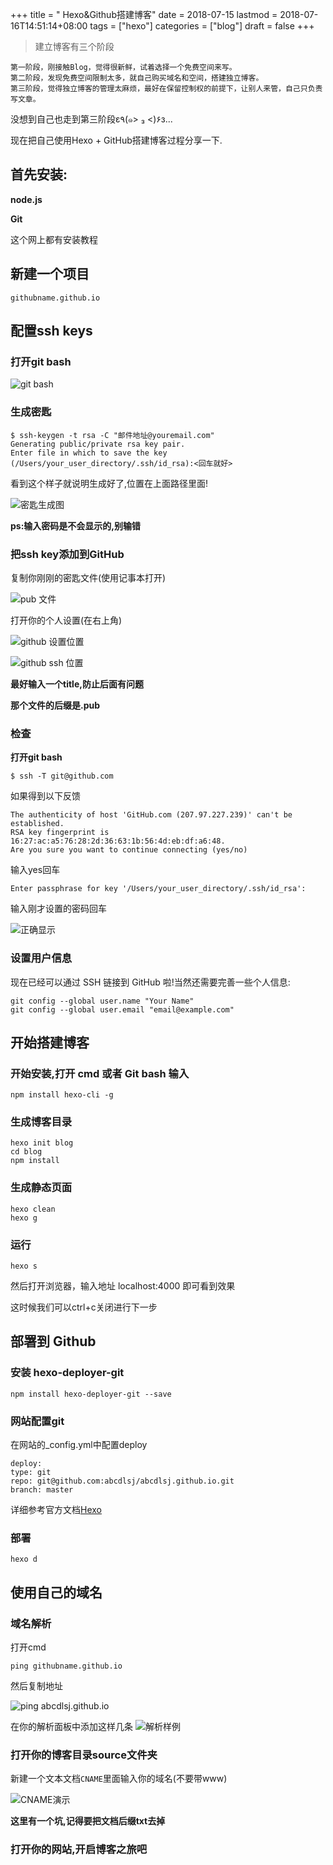 +++
title = " Hexo&Github搭建博客"
date = 2018-07-15
lastmod = 2018-07-16T14:51:14+08:00
tags = ["hexo"]
categories = ["blog"]
draft = false
+++

> 建立博客有三个阶段

<!--more-->

```
第一阶段，刚接触Blog，觉得很新鲜，试着选择一个免费空间来写。
第二阶段，发现免费空间限制太多，就自己购买域名和空间，搭建独立博客。
第三阶段，觉得独立博客的管理太麻烦，最好在保留控制权的前提下，让别人来管，自己只负责写文章。
```

没想到自己也走到第三阶段ε٩(๑> ₃ <)۶з...

现在把自己使用Hexo + GitHub搭建博客过程分享一下.

## 首先安装:

**node.js**

**Git**

这个网上都有安装教程

## 新建一个项目

    githubname.github.io

## 配置ssh keys

### 打开git bash

![git bash][1]

### 生成密匙

    $ ssh-keygen -t rsa -C "邮件地址@youremail.com"
    Generating public/private rsa key pair.
    Enter file in which to save the key (/Users/your_user_directory/.ssh/id_rsa):<回车就好>
看到这个样子就说明生成好了,位置在上面路径里面!

![密匙生成图][2]

**ps:输入密码是不会显示的,别输错**

### 把ssh key添加到GitHub

复制你刚刚的密匙文件(使用记事本打开)

![pub 文件][3]

打开你的个人设置(在右上角)

![github 设置位置][4]

![github ssh 位置][5]

**最好输入一个title,防止后面有问题**

**那个文件的后缀是.pub**

### 检查

**打开git bash**

    $ ssh -T git@github.com

如果得到以下反馈

    The authenticity of host 'GitHub.com (207.97.227.239)' can't be established.
    RSA key fingerprint is 16:27:ac:a5:76:28:2d:36:63:1b:56:4d:eb:df:a6:48.
    Are you sure you want to continue connecting (yes/no)
输入yes回车

    Enter passphrase for key '/Users/your_user_directory/.ssh/id_rsa':

输入刚才设置的密码回车

![正确显示][6]

### 设置用户信息
现在已经可以通过 SSH 链接到 GitHub 啦!当然还需要完善一些个人信息:

    git config --global user.name "Your Name"
    git config --global user.email "email@example.com"

## 开始搭建博客

### 开始安装,打开 cmd 或者 Git bash 输入


    npm install hexo-cli -g
### 生成博客目录

    hexo init blog
    cd blog
    npm install
### 生成静态页面

    hexo clean
    hexo g
### 运行

    hexo s
然后打开浏览器，输入地址 localhost:4000 即可看到效果

这时候我们可以ctrl+c关闭进行下一步

## 部署到 Github

### 安装 hexo-deployer-git

    npm install hexo-deployer-git --save

### 网站配置git

在网站的_config.yml中配置deploy

    deploy:
    type: git
    repo: git@github.com:abcdlsj/abcdlsj.github.io.git
    branch: master

详细参考官方文档[Hexo][7]

### 部署

    hexo d
## 使用自己的域名

### 域名解析

打开cmd

    ping githubname.github.io

然后复制地址

![ping abcdlsj.github.io][8]

在你的解析面板中添加这样几条
![解析样例][9]

### 打开你的博客目录source文件夹

新建一个文本文档`CNAME`里面输入你的域名(不要带www)

![CNAME演示][10]

**这里有一个坑,记得要把文档后缀txt去掉**

### 打开你的网站,开启博客之旅吧




  [1]: https://res.cloudinary.com/dc15efw34/image/upload/v1531830122/04.png
  [2]: https://res.cloudinary.com/dc15efw34/image/upload/v1531830125/03.jpg
  [3]: https://res.cloudinary.com/dc15efw34/image/upload/v1531830122/08.png
  [4]: https://res.cloudinary.com/dc15efw34/image/upload/v1531830122/05.png
  [5]: https://res.cloudinary.com/dc15efw34/image/upload/v1531830122/06.png
  [6]: https://res.cloudinary.com/dc15efw34/image/upload/v1531830123/10.png
  [7]: https://hexo.io/
  [8]: https://res.cloudinary.com/dc15efw34/image/upload/v1531830123/12.png
  [9]: https://res.cloudinary.com/dc15efw34/image/upload/v1531830123/13.png
  [10]: https://res.cloudinary.com/dc15efw34/image/upload/v1531830123/14.png
